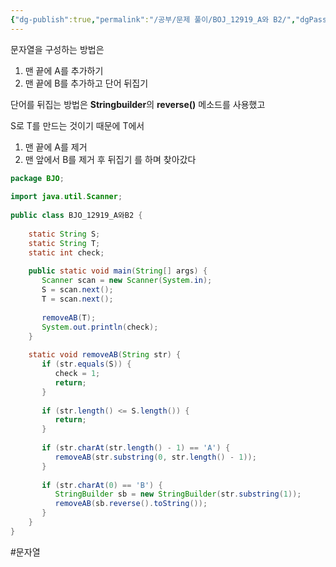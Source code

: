 ```yaml
---
{"dg-publish":true,"permalink":"/공부/문제 풀이/BOJ_12919_A와 B2/","dgPassFrontmatter":true}
---
```


문자열을 구성하는 방법은
1) 맨 끝에 A를 추가하기
2) 맨 끝에 B를  추가하고 단어 뒤집기

단어를 뒤집는 방법은 **Stringbuilder**의 **reverse()** 메소드를 사용했고

S로 T를 만드는 것이기 때문에 T에서
1) 맨 끝에 A를 제거
2) 맨 앞에서 B를 제거 후 뒤집기
를 하며 찾아갔다

````java
package BJO;  
  
import java.util.Scanner;  
  
public class BJO_12919_A와B2 {  
  
    static String S;  
    static String T;  
    static int check;  
  
    public static void main(String[] args) {  
       Scanner scan = new Scanner(System.in);  
       S = scan.next();  
       T = scan.next();  
  
       removeAB(T);  
       System.out.println(check);  
    }  
  
    static void removeAB(String str) {  
       if (str.equals(S)) {  
          check = 1;  
          return;  
       }  
  
       if (str.length() <= S.length()) {  
          return;  
       }  
  
       if (str.charAt(str.length() - 1) == 'A') {  
          removeAB(str.substring(0, str.length() - 1));  
       }  
  
       if (str.charAt(0) == 'B') {  
          StringBuilder sb = new StringBuilder(str.substring(1));  
          removeAB(sb.reverse().toString());  
       }  
    }  
}
````

#문자열
